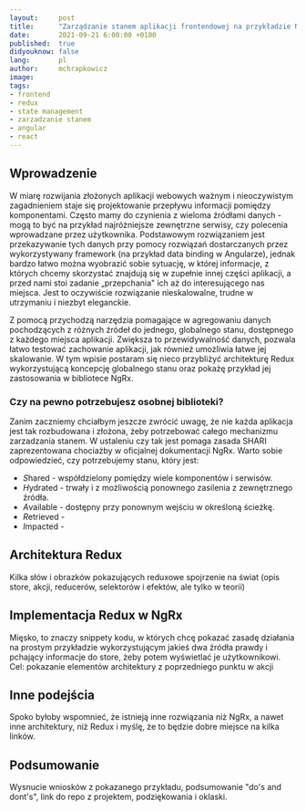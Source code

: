```yaml
---
layout:     post
title:      "Zarządzanie stanem aplikacji frontendowej na przykładzie NgRx"
date:       2021-09-21 6:00:00 +0100
published:  true
didyouknow: false
lang:       pl
author:     mchrapkowicz
image:      
tags:
- frontend
- redux
- state management
- zarzadzanie stanem
- angular
- react
---
```


## Wprowadzenie
W miarę rozwijania złożonych aplikacji webowych ważnym i nieoczywistym zagadnieniem staje się projektowanie przepływu informacji pomiędzy komponentami. Często mamy do czynienia z wieloma źródłami danych - mogą to być na przykład najróżniejsze zewnętrzne serwisy, czy polecenia wprowadzane przez użytkownika. Podstawowym rozwiązaniem jest przekazywanie tych danych przy pomocy rozwiązań dostarczanych przez wykorzystywany framework (na przykład data binding w Angularze), jednak bardzo łatwo można wyobrazić sobie sytuację, w której informacje, z których chcemy skorzystać znajdują się w zupełnie innej części aplikacji, a przed nami stoi zadanie „przepchania" ich aż do interesującego nas miejsca. Jest to oczywiście rozwiązanie nieskalowalne, trudne w utrzymaniu i niezbyt eleganckie.

Z pomocą przychodzą narzędzia pomagające w agregowaniu danych pochodzących z różnych źródeł do jednego, globalnego stanu, dostępnego z każdego miejsca aplikacji. Zwiększa to przewidywalność danych, pozwala łatwo testować zachowanie aplikacji, jak również umożliwia łatwe jej skalowanie. W tym wpisie postaram się nieco przybliżyć architekturę Redux wykorzystującą koncepcję globalnego stanu oraz pokażę przykład jej zastosowania w bibliotece NgRx. 

### Czy na pewno potrzebujesz osobnej biblioteki?
Zanim zaczniemy chciałbym jeszcze zwrócić uwagę, że nie każda aplikacja jest tak rozbudowana i złożona, żeby potrzebować całego mechanizmu zarzadzania stanem. W ustaleniu czy tak jest pomaga zasada SHARI zaprezentowana chociażby w oficjalnej dokumentacji NgRx. Warto sobie odpowiedzieć, czy potrzebujemy stanu, który jest:
- *S*hared - współdzielony pomiędzy wiele komponentów i serwisów.
- *H*ydrated - trwały i z możliwością ponownego zasilenia z zewnętrznego źródła.
- *A*vailable - dostępny przy ponownym wejściu w określoną ścieżkę.
- *R*etrieved - 
- *I*mpacted - 


## Architektura Redux
Kilka słów i obrazków pokazujących reduxowe spojrzenie na świat (opis store, akcji, reducerów, selektorów i efektów, ale tylko w teorii)

## Implementacja Redux w NgRx
Mięsko, to znaczy snippety kodu, w których chcę pokazać zasadę działania na prostym przykładzie wykorzystującym jakieś dwa źródła prawdy i pchający informacje do store, żeby potem wyświetlać je użytkownikowi. Cel: pokazanie elementów architektury z poprzedniego punktu w akcji

## Inne podejścia
Spoko byłoby wspomnieć, że istnieją inne rozwiązania niż NgRx, a nawet inne architektury, niż Redux i myślę, że to będzie dobre miejsce na kilka linków.

## Podsumowanie
Wysnucie wniosków z pokazanego przykładu, podsumowanie "do's and dont's", link do repo z projektem, podziękowania i oklaski.
